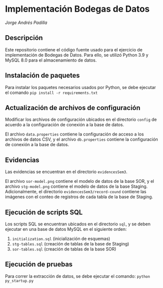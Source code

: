 # Implementación Bodegas de Datos

*Jorge Andrés Padilla*

## Descripción

Este repositorio contiene el código fuente usado para el ejercicio de implementación de Bodegas de Datos. Para ello, se utilizó Python 3.9 y MySQL 8.0 para el almacenamiento de datos.

## Instalación de paquetes

Para instalar los paquetes necesarios usados por Python, se debe ejecutar el comando `pip install -r requirements.txt`

## Actualización de archivos de configuración

Modificar los archivos de configuración ubicados en el directorio `config` de acuerdo a la configuración de conexión a la base de datos.

El archivo `data.properties` contiene la configuración de acceso a los archivos de datos CSV, y el archivo `db.properties` contiene la configuración de conexión a la base de datos.

## Evidencias

Las evidencias se encuentran en el directorio `evidencesSem3`.

El archivo `sor-model.png` contiene el modelo de datos de la base SOR, y el archivo `stg-model.png` contiene el modelo de datos de la base Staging. Adicionalmente, el directorio `evidencesSem3/record-cound` contiene las imágenes con el conteo de registros de cada tabla de la base de Staging.

## Ejecución de scripts SQL

Los scripts SQL se encuentran ubicados en el directorio `sql`, y se deben ejecutar en una base de datos MySQL en el siguiente orden:
1. `initialization.sql` (inicialización de esquemas)
2. `stg-tables.sql` (creación de tablas de la base de Staging)
3. `sor-tables.sql` (creación de tablas de la base SOR)

## Ejecución de pruebas

Para correr la extracción de datos, se debe ejecutar el comando: `python py_startup.py`
